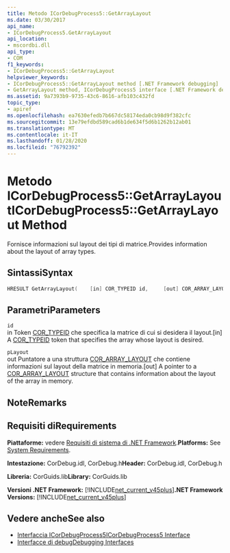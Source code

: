 ```yaml
---
title: Metodo ICorDebugProcess5::GetArrayLayout
ms.date: 03/30/2017
api_name:
- ICorDebugProcess5.GetArrayLayout
api_location:
- mscordbi.dll
api_type:
- COM
f1_keywords:
- ICorDebugProcess5::GetArrayLayout
helpviewer_keywords:
- ICorDebugProcess5::GetArrayLayout method [.NET Framework debugging]
- GetArrayLayout method, ICorDebugProcess5 interface [.NET Framework debugging]
ms.assetid: 9a7393b9-9735-43c6-8616-afb103c432fd
topic_type:
- apiref
ms.openlocfilehash: ea7630efedb7b667dc58174eda0cb98d9f382cfc
ms.sourcegitcommit: 13e79efdbd589cad6b1de634f5d6b1262b12ab01
ms.translationtype: MT
ms.contentlocale: it-IT
ms.lasthandoff: 01/28/2020
ms.locfileid: "76792392"
---
```

# <a name="icordebugprocess5getarraylayout-method"></a><span data-ttu-id="d9fc8-102">Metodo ICorDebugProcess5::GetArrayLayout</span><span class="sxs-lookup"><span data-stu-id="d9fc8-102">ICorDebugProcess5::GetArrayLayout Method</span></span>
<span data-ttu-id="d9fc8-103">Fornisce informazioni sul layout dei tipi di matrice.</span><span class="sxs-lookup"><span data-stu-id="d9fc8-103">Provides information about the layout of array types.</span></span>  
  
## <a name="syntax"></a><span data-ttu-id="d9fc8-104">Sintassi</span><span class="sxs-lookup"><span data-stu-id="d9fc8-104">Syntax</span></span>  
  
```cpp  
HRESULT GetArrayLayout(    [in] COR_TYPEID id,     [out] COR_ARRAY_LAYOUT *pLayout);  
```  
  
## <a name="parameters"></a><span data-ttu-id="d9fc8-105">Parametri</span><span class="sxs-lookup"><span data-stu-id="d9fc8-105">Parameters</span></span>  
 `id`  
 <span data-ttu-id="d9fc8-106">in Token [COR_TYPEID](cor-typeid-structure.md) che specifica la matrice di cui si desidera il layout.</span><span class="sxs-lookup"><span data-stu-id="d9fc8-106">[in] A [COR_TYPEID](cor-typeid-structure.md) token that specifies the array whose layout is desired.</span></span>  
  
 `pLayout`  
 <span data-ttu-id="d9fc8-107">out Puntatore a una struttura [COR_ARRAY_LAYOUT](cor-array-layout-structure.md) che contiene informazioni sul layout della matrice in memoria.</span><span class="sxs-lookup"><span data-stu-id="d9fc8-107">[out] A pointer to a [COR_ARRAY_LAYOUT](cor-array-layout-structure.md) structure that contains information about the layout of the array in memory.</span></span>  
  
## <a name="remarks"></a><span data-ttu-id="d9fc8-108">Note</span><span class="sxs-lookup"><span data-stu-id="d9fc8-108">Remarks</span></span>  
  
## <a name="requirements"></a><span data-ttu-id="d9fc8-109">Requisiti di</span><span class="sxs-lookup"><span data-stu-id="d9fc8-109">Requirements</span></span>  
 <span data-ttu-id="d9fc8-110">**Piattaforme:** vedere [Requisiti di sistema di .NET Framework](../../../../docs/framework/get-started/system-requirements.md).</span><span class="sxs-lookup"><span data-stu-id="d9fc8-110">**Platforms:** See [System Requirements](../../../../docs/framework/get-started/system-requirements.md).</span></span>  
  
 <span data-ttu-id="d9fc8-111">**Intestazione:** CorDebug.idl, CorDebug.h</span><span class="sxs-lookup"><span data-stu-id="d9fc8-111">**Header:** CorDebug.idl, CorDebug.h</span></span>  
  
 <span data-ttu-id="d9fc8-112">**Libreria:** CorGuids.lib</span><span class="sxs-lookup"><span data-stu-id="d9fc8-112">**Library:** CorGuids.lib</span></span>  
  
 <span data-ttu-id="d9fc8-113">**Versioni .NET Framework:** [!INCLUDE[net_current_v45plus](../../../../includes/net-current-v45plus-md.md)]</span><span class="sxs-lookup"><span data-stu-id="d9fc8-113">**.NET Framework Versions:** [!INCLUDE[net_current_v45plus](../../../../includes/net-current-v45plus-md.md)]</span></span>  
  
## <a name="see-also"></a><span data-ttu-id="d9fc8-114">Vedere anche</span><span class="sxs-lookup"><span data-stu-id="d9fc8-114">See also</span></span>

- [<span data-ttu-id="d9fc8-115">Interfaccia ICorDebugProcess5</span><span class="sxs-lookup"><span data-stu-id="d9fc8-115">ICorDebugProcess5 Interface</span></span>](icordebugprocess5-interface.md)
- [<span data-ttu-id="d9fc8-116">Interfacce di debug</span><span class="sxs-lookup"><span data-stu-id="d9fc8-116">Debugging Interfaces</span></span>](debugging-interfaces.md)
